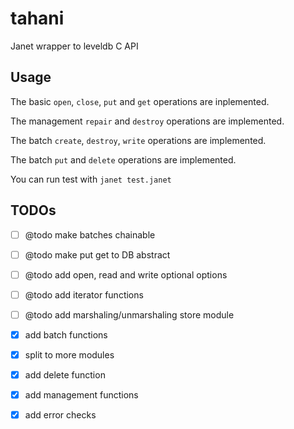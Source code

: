 # tahani

Janet wrapper to leveldb C API

## Usage

The basic `open`, `close`, `put` and `get` operations are inplemented. 

The management `repair` and `destroy` operations are implemented.

The batch `create`, `destroy`, `write` operations are implemented.

The batch `put` and `delete` operations are implemented.


You can run test with `janet test.janet`

## TODOs

- [ ] @todo make batches chainable
- [ ] @todo make put get to DB abstract
- [ ] @todo add open, read and write optional options
- [ ] @todo add iterator functions
- [ ] @todo add marshaling/unmarshaling store module
- [x] add batch functions
- [x] split to more modules
- [x] add delete function
- [x] add management functions
- [x] add error checks

